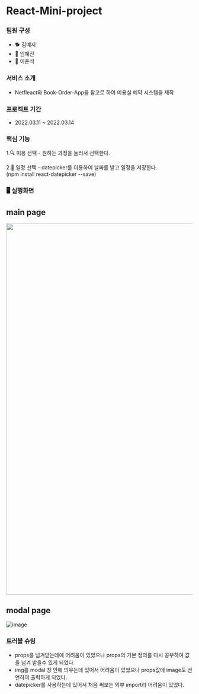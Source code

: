 # React-Mini-project

### 팀원 구성
  - 🐕 김예지
  - 🐣 임혜진
  - 🐹 이준석

### 서비스 소개
- Netfleact와 Book-Order-App을 참고로 하여 미용실 예약 시스템을 제작


### 프로젝트 기간
- 2022.03.11 ~ 2022.03.14


### 핵심 기능
  1.🔍 미용 선택 - 원하는 과정을 눌러서 선택한다.
  
  2.📖 일정 선택 - datepicker를 이용하여 날짜를 받고 일정을 저장한다. <br>
  (npm install react-datepicker --save)


### 🖥 실행화면 

 ## main page
  
  <img src ="https://user-images.githubusercontent.com/95362504/158073853-c38946cc-0bab-4922-b96f-7fb4e8846b04.png" width="1000">
<br>
  
 ## modal page
![image](https://user-images.githubusercontent.com/95362504/158073581-0122e6d3-f32a-4cc5-88d0-658adf623cfe.png)
<br>

### 트러블 슈팅
- props를 넘겨받는데에 어려움이 있었으나 props의 기본 정의를 다시 공부하여 값을 넘겨 받을수 있게 되었다. <br>
- img를 modal 창 안에 띄우는데 있어서 어려움이 있었으나 props값에 image도 선언하여 출력하게 되었다. <br>
- datepicker를 사용하는데 있어서 처음 써보는 외부 import라 어려움이 있었다. <br>
